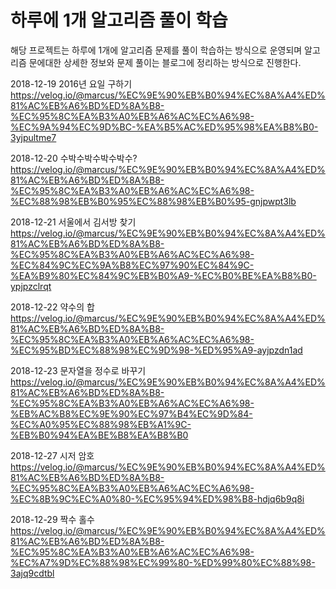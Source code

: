 # 하루에 1개 알고리즘 풀이 학습 

해당 프로젝트는 하루에 1개에 알고리즘 문제를 풀이 학습하는 방식으로 운영되며
알고리즘 문에대한 상세한 정보와 문제 풀이는 블로그에 정리하는 방식으로 진행한다.

2018-12-19
2016년 요일 구하기
https://velog.io/@marcus/%EC%9E%90%EB%B0%94%EC%8A%A4%ED%81%AC%EB%A6%BD%ED%8A%B8-%EC%95%8C%EA%B3%A0%EB%A6%AC%EC%A6%98-%EC%9A%94%EC%9D%BC-%EA%B5%AC%ED%95%98%EA%B8%B0-3yjpultme7

2018-12-20
수박수박수박수박수?
https://velog.io/@marcus/%EC%9E%90%EB%B0%94%EC%8A%A4%ED%81%AC%EB%A6%BD%ED%8A%B8-%EC%95%8C%EA%B3%A0%EB%A6%AC%EC%A6%98-%EC%88%98%EB%B0%95%EC%88%98%EB%B0%95-gnjpwpt3lb

2018-12-21
서울에서 김서방 찾기
https://velog.io/@marcus/%EC%9E%90%EB%B0%94%EC%8A%A4%ED%81%AC%EB%A6%BD%ED%8A%B8-%EC%95%8C%EA%B3%A0%EB%A6%AC%EC%A6%98-%EC%84%9C%EC%9A%B8%EC%97%90%EC%84%9C-%EA%B9%80%EC%84%9C%EB%B0%A9-%EC%B0%BE%EA%B8%B0-ypjpzclrqt

2018-12-22
약수의 합
https://velog.io/@marcus/%EC%9E%90%EB%B0%94%EC%8A%A4%ED%81%AC%EB%A6%BD%ED%8A%B8-%EC%95%8C%EA%B3%A0%EB%A6%AC%EC%A6%98-%EC%95%BD%EC%88%98%EC%9D%98-%ED%95%A9-ayjpzdn1ad

2018-12-23
문자열을 정수로 바꾸기
https://velog.io/@marcus/%EC%9E%90%EB%B0%94%EC%8A%A4%ED%81%AC%EB%A6%BD%ED%8A%B8-%EC%95%8C%EA%B3%A0%EB%A6%AC%EC%A6%98-%EB%AC%B8%EC%9E%90%EC%97%B4%EC%9D%84-%EC%A0%95%EC%88%98%EB%A1%9C-%EB%B0%94%EA%BE%B8%EA%B8%B0

2018-12-27
시저 암호
https://velog.io/@marcus/%EC%9E%90%EB%B0%94%EC%8A%A4%ED%81%AC%EB%A6%BD%ED%8A%B8-%EC%95%8C%EA%B3%A0%EB%A6%AC%EC%A6%98-%EC%8B%9C%EC%A0%80-%EC%95%94%ED%98%B8-hdjq6b9q8i

2018-12-29
짝수 홀수
https://velog.io/@marcus/%EC%9E%90%EB%B0%94%EC%8A%A4%ED%81%AC%EB%A6%BD%ED%8A%B8-%EC%95%8C%EA%B3%A0%EB%A6%AC%EC%A6%98-%EC%A7%9D%EC%88%98%EC%99%80-%ED%99%80%EC%88%98-3ajq9cdtbl
